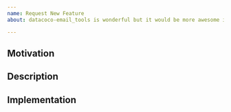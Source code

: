 ```yaml
---
name: Request New Feature
about: datacoco-email_tools is wonderful but it would be more awesome if it can do this...

---
```


## Motivation

<!-- Describe how this would be helpful for future users by citing some use-cases. -->

## Description

<!-- Describe its functionality or how would you like this new feature to be presented.  -->

## Implementation

<!-- You may suggest technical changes that needs to be made for this new feature.  -->